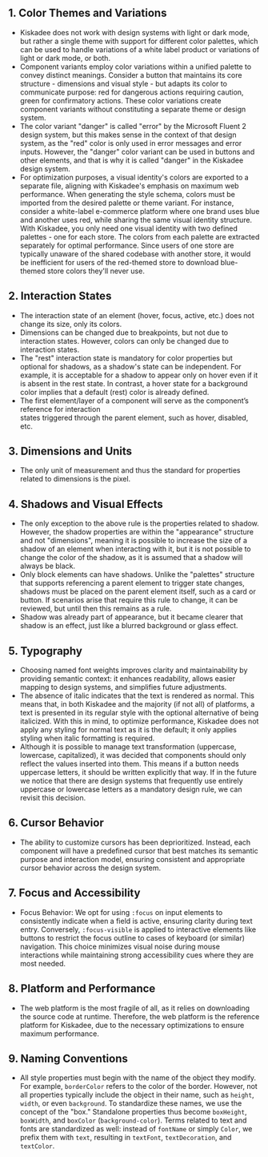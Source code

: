 ## 1. Color Themes and Variations
- Kiskadee does not work with design systems with light or dark mode, but rather a single theme with
  support for different color palettes, which can be used to handle variations of a white label
  product or variations of light or dark mode, or both.
- Component variants employ color variations within a unified palette to convey distinct meanings.
  Consider a button that maintains its core structure - dimensions and visual style - but adapts its
  color to communicate purpose: red for dangerous actions requiring caution, green for confirmatory
  actions. These color variations create component variants without constituting a separate theme or
  design system.
- The color variant "danger" is called "error" by the Microsoft Fluent 2 design system, but this
  makes sense in the context of that design system, as the "red" color is only used in error
  messages and error inputs. However, the "danger" color variant can be used in buttons and other
  elements, and that is why it is called "danger" in the Kiskadee design system.
- For optimization purposes, a visual identity's colors are exported to a separate file, aligning
  with Kiskadee's emphasis on maximum web performance. When generating the style schema, colors must
  be imported from the desired palette or theme variant. For instance, consider a white-label
  e-commerce platform where one brand uses blue and another uses red, while sharing the same visual
  identity structure. With Kiskadee, you only need one visual identity with two defined palettes -
  one for each store. The colors from each palette are extracted separately for optimal performance.
  Since users of one store are typically unaware of the shared codebase with another store, it would
  be inefficient for users of the red-themed store to download blue-themed store colors they'll
  never use.

## 2. Interaction States
- The interaction state of an element (hover, focus, active, etc.) does not change its size, only
  its colors.
- Dimensions can be changed due to breakpoints, but not due to interaction states. However, colors
  can only be changed due to interaction states.
- The "rest" interaction state is mandatory for color properties but optional for shadows, as a
  shadow's state can be independent. For example, it is acceptable for a shadow to appear only on
  hover even if it is absent in the rest state. In contrast, a hover state for a background color
  implies that a default (rest) color is already defined.
- The first element/layer of a component will serve as the component’s reference for interaction  
  states triggered through the parent element, such as hover, disabled, etc.

## 3. Dimensions and Units
- The only unit of measurement and thus the standard for properties related to dimensions is the
  pixel.

## 4. Shadows and Visual Effects
- The only exception to the above rule is the properties related to shadow. However, the shadow
  properties are within the "appearance" structure and not "dimensions", meaning it is possible to
  increase the size of a shadow of an element when interacting with it, but it is not possible to
  change the color of the shadow, as it is assumed that a shadow will always be black.
- Only block elements can have shadows. Unlike the "palettes" structure that supports referencing a
  parent element to trigger state changes, shadows must be placed on the parent element itself, such
  as a card or button. If scenarios arise that require this rule to change, it can be reviewed, but
  until then this remains as a rule.
- Shadow was already part of appearance, but it became clearer that shadow is an effect, just like
  a blurred background or glass effect.

## 5. Typography
- Choosing named font weights improves clarity and maintainability by providing semantic context: it
  enhances readability, allows easier mapping to design systems, and simplifies future adjustments.
- The absence of italic indicates that the text is rendered as normal. This means that, in both
  Kiskadee and the majority (if not all) of platforms, a text is presented in its regular style with
  the optional alternative of being italicized. With this in mind, to optimize performance, Kiskadee
  does not apply any styling for normal text as it is the default; it only applies styling when
  italic formatting is required.
- Although it is possible to manage text transformation (uppercase, lowercase, capitalized), it was
  decided that components should only reflect the values inserted into them. This means if a button
  needs uppercase letters, it should be written explicitly that way. If in the future we notice that
  there are design systems that frequently use entirely uppercase or lowercase letters as a
  mandatory design rule, we can revisit this decision.

## 6. Cursor Behavior
- The ability to customize cursors has been deprioritized. Instead, each component will have a
  predefined cursor that best matches its semantic purpose and interaction model, ensuring
  consistent and appropriate cursor behavior across the design system.

## 7. Focus and Accessibility
- Focus Behavior: We opt for using `:focus` on input elements to consistently indicate when a field
  is active, ensuring clarity during text entry. Conversely, `:focus-visible` is applied to
  interactive elements like buttons to restrict the focus outline to cases of keyboard (or similar)
  navigation. This choice minimizes visual noise during mouse interactions while maintaining strong
  accessibility cues where they are most needed.

## 8. Platform and Performance
- The web platform is the most fragile of all, as it relies on downloading the source code at
  runtime. Therefore, the web platform is the reference platform for Kiskadee, due to the necessary
  optimizations to ensure maximum performance.

## 9. Naming Conventions
- All style properties must begin with the name of the object they modify. For example, 
  `borderColor` refers to the color of the border. However, not all properties typically include the 
  object in their name, such as `height`, `width`, or even `background`. To standardize these names,
  we use the concept of the "box." Standalone properties thus become `boxHeight`, `boxWidth`, and
  `boxColor` (`background-color`). Terms related to text and fonts are standardized as well: instead
  of `fontName` or simply `Color`, we prefix them with `text`, resulting in `textFont`, 
  `textDecoration`, and `textColor`.
